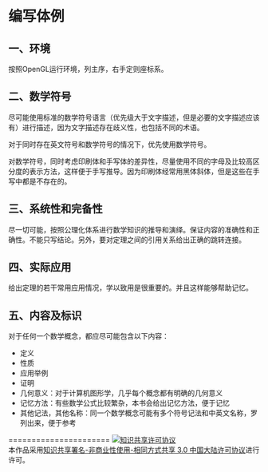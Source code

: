 # 编写体例

## 一、环境
按照OpenGL运行环境，列主序，右手定则座标系。

## 二、数学符号
尽可能使用标准的数学符号语言（优先级大于文字描述，但是必要的文字描述应该有）进行描述，因为文字描述存在歧义性，也包括不同的术语。

对于同时存在英文符号和数学符号的情况下，优先使用数学符号。

对数学符号，同时考虑印刷体和手写体的差异性，尽量使用不同的字母及比较高区分度的表示方法，这样便于手写推导。因为印刷体经常用黑体斜体，但是这些在手写中都是不存在的。

## 三、系统性和完备性
尽一切可能，按照公理化体系进行数学知识的推导和演绎。保证内容的准确性和正确性。不能只写结论。另外，要对定理之间的引用关系给出正确的跳转连接。

## 四、实际应用

给出定理的若干常用应用情况，学以致用是很重要的。并且这样能够帮助记忆。

## 五、内容及标识

对于任何一个数学概念，都应尽可能包含以下内容：

- 定义
- 性质
- 应用举例
- 证明
- 几何意义：对于计算机图形学，几乎每个概念都有明确的几何意义
- 记忆方法：有些数学公式比较繁杂，本书会给出记忆方法，便于记忆
- 其他记法，其他名称：同一个数学概念可能有多个符号记法和中英文名称，罗列出来，便于参考


======================
<a rel="license" href="http://creativecommons.org/licenses/by-nc-sa/3.0/cn/"><img alt="知识共享许可协议" style="border-width:0" src="https://i.creativecommons.org/l/by-nc-sa/3.0/cn/88x31.png" /></a><br />本作品采用<a rel="license" href="http://creativecommons.org/licenses/by-nc-sa/3.0/cn/">知识共享署名-非商业性使用-相同方式共享 3.0 中国大陆许可协议</a>进行许可。
